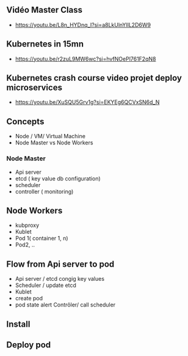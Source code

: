 
## Vidéo Master Class

* https://youtu.be/L8n_HYDnq_I?si=a8LkUlnYlIL2D6W9

## Kubernetes in 15mn

* https://youtu.be/r2zuL9MW6wc?si=hvfNOePl761F2qN8

## Kubernetes crash course video projet deploy microservices

* https://youtu.be/XuSQU5Grv1g?si=EKYEg6QCVxSN6d_N

  
## Concepts

- Node / VM/ Virtual Machine
- Node Master vs Node Workers

### Node Master

- Api server
- etcd ( key value db configuration)
- scheduler
- controller ( monitoring)

## Node Workers

- kubproxy
- Kublet
- Pod 1( container 1, n)
- Pod2, ..


## Flow from Api server to pod

- Api server / etcd congig key values
- Scheduler / update etcd
- Kublet
- create pod
- pod state alert Contrôler/ call scheduler

## Install

## Deploy pod

